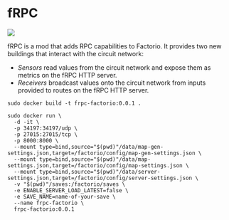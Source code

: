# fRPC

![](https://img.shields.io/badge/stability-experimental-red)

fRPC is a mod that adds RPC capabilities to Factorio. It provides two new buildings that interact with the circuit network:

- _Sensors_ read values from the circuit network and expose them as metrics on the fRPC HTTP server.
- _Receivers_ broadcast values onto the circuit network from inputs provided to routes on the fRPC HTTP server.

```
sudo docker build -t frpc-factorio:0.0.1 .
```

```
sudo docker run \
  -d -it \
  -p 34197:34197/udp \
  -p 27015:27015/tcp \
  -p 8000:8000 \
  --mount type=bind,source="$(pwd)"/data/map-gen-settings.json,target=/factorio/config/map-gen-settings.json \
  --mount type=bind,source="$(pwd)"/data/map-settings.json,target=/factorio/config/map-settings.json \
  --mount type=bind,source="$(pwd)"/data/server-settings.json,target=/factorio/config/server-settings.json \
  -v "$(pwd)"/saves:/factorio/saves \
  -e ENABLE_SERVER_LOAD_LATEST=false \
  -e SAVE_NAME=name-of-your-save \
  --name frpc-factorio \
  frpc-factorio:0.0.1
```
